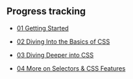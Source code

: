 ## Progress tracking

- <a href="01 Getting Started">01 Getting Started</a>

- <a href="02 Diving Into the Basics of CSS">02 Diving Into the Basics of CSS</a>
- <a href="03 Diving Deeper into CSS">03 Diving Deeper into CSS</a>
- <a href="04 More on Selectors & CSS Features">04 More on Selectors & CSS Features</a>